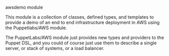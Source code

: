 awsdemo module

This module is a collection of classes, defined types, and templates to provide a demo of an end to end infrastructure deployment in AWS using the Puppetlabs/AWS module.

The PuppetLabs/AWS module just provides new types and providers to the Puppet DSL, and you could of course just use them to describe a single server, or stack of systems, or a load balancer.
